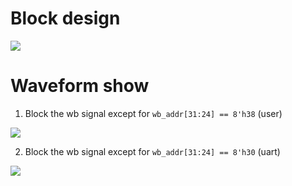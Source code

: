 # Block design

![](https://github.com/jxes993409/2023-Spring-SoC-Design/blob/main/Lab6/waveform/block.png)

# Waveform show

1. Block the wb signal except for `wb_addr[31:24] == 8'h38` (user)

![](https://github.com/jxes993409/2023-Spring-SoC-Design/blob/main/Lab6/waveform/user.png)

2. Block the wb signal except for `wb_addr[31:24] == 8'h30` (uart)

![](https://github.com/jxes993409/2023-Spring-SoC-Design/blob/main/Lab6/waveform/uart.png)

